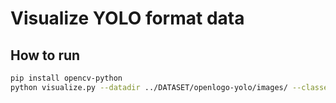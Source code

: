 # Visualize YOLO format data

## How to run

``` bash
pip install opencv-python
python visualize.py --datadir ../DATASET/openlogo-yolo/images/ --classes classes.txt --savename output --number 1 --random
```